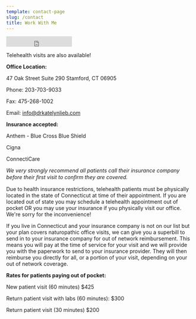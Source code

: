 ```yaml
---
template: contact-page
slug: /contact
title: Work With Me
---
```

<iframe frameborder='0' height='28' scrolling='no' src='https://drkatelynlieb.janeapp.com/embed/book_online' width='177'></iframe>

Telehealth visits are also available! 

**Office Location:**

47 Oak Street
Suite 290
Stamford, CT 06905

Phone: 203-703-9033

Fax: 475-268-1002

Email: info@drkatelynlieb.com

**Insurance accepted:** 

Anthem - Blue Cross Blue Shield

Cigna

ConnectiCare

*We very strongly recommend all patients call their insurance company before their ﬁrst visit to conﬁrm they are covered.*

Due to health insurance restrictions, telehealth patients must be physically located in the state of Connecticut at time of their appointment. If you are located out of state you may schedule a telehealth appointment out of pocket OR you may use your insurance if you physically visit our office. We're sorry for the inconvenience!

If you live in Connecticut and your insurance company is not on our list but your plan covers naturopathic office visits, we can give you a superbill to send in to your insurance company for out of network reimbursement. This means you will pay at the time of service for your visit and we will provide you with the paperwork to send to your insurance provider. They will then reimburse you directly for all, or a portion of your visit, depending on your out of network coverage. 

**Rates for patients paying out of pocket:**

N﻿ew patient visit (60 minutes) $425

Return patient visit with labs (60 minutes): $300 

R﻿eturn patient visit (30 minutes) $200